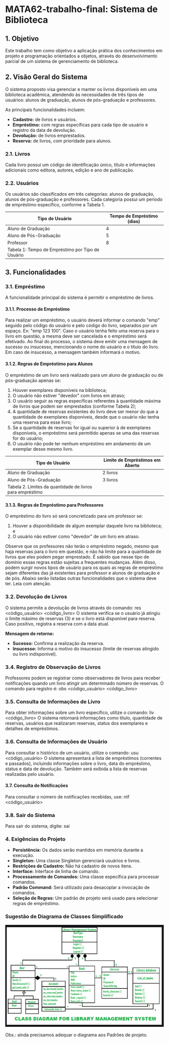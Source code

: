 # MATA62-trabalho-final: Sistema de Biblioteca

## 1. Objetivo

Este trabalho tem como objetivo a aplicação prática dos conhecimentos em projeto e programação orientados a objetos, através do desenvolvimento parcial de um sistema de gerenciamento de biblioteca.

## 2. Visão Geral do Sistema

O sistema proposto visa gerenciar e manter os livros disponíveis em uma biblioteca acadêmica, atendendo às necessidades de três tipos de usuários: alunos de graduação, alunos de pós-graduação e professores.

As principais funcionalidades incluem:

* **Cadastro:** de livros e usuários.
* **Empréstimo:** com regras específicas para cada tipo de usuário e registro da data de devolução.
* **Devolução:** de livros emprestados.
* **Reserva:** de livros, com prioridade para alunos.

### 2.1. Livros
Cada livro possui um código de identificação único, título e informações adicionais como editora, autores, edição e ano de publicação.

### 2.2. Usuários
Os usuários são classificados em três categorias: alunos de graduação, alunos de pós-graduação e professores. Cada categoria possui um período de empréstimo específico, conforme a Tabela 1.

| Tipo de Usuário | Tempo de Empréstimo (dias) |
|---|---|
| Aluno de Graduação | 4 |
| Aluno de Pós-Graduação | 5 |
| Professor | 8 |
| Tabela 1: Tempo de Empréstimo por Tipo de Usuário |


## 3. Funcionalidades

### 3.1. Empréstimo

A funcionalidade principal do sistema é permitir o empréstimo de livros.

#### 3.1.1. Processo de Empréstimo
Para realizar um empréstimo, o usuário deverá informar o comando "emp" seguido pelo código do usuário e pelo código do livro, separados por um espaço. Ex: "emp 123 100". Caso o usuário tenha feito uma reserva para o livro em questão, a mesma deve ser cancelada e o empréstimo será efetivado. Ao final do processo, o sistema deve emitir uma mensagem de sucesso ou insucesso, mencionando o nome do usuário e o título do livro. Em caso de insucesso, a mensagem também informará o motivo.

#### 3.1.2. Regras de Empréstimo para Alunos
O empréstimo de um livro será realizado para um aluno de graduação ou de pós-graduação apenas se:

1. Houver exemplares disponíveis na biblioteca;
2. O usuário não estiver "devedor" com livros em atraso;
3. O usuário seguir as regras específicas referentes à quantidade máxima de livros que podem ser emprestados (conforme Tabela 2);
4. A quantidade de reservas existentes do livro deve ser menor do que a quantidade de exemplares disponíveis, desde que o usuário não tenha uma reserva para esse livro;
5. Se a quantidade de reservas for igual ou superior à de exemplares disponíveis, o empréstimo será permitido apenas se uma das reservas for do usuário;
6. O usuário não pode ter nenhum empréstimo em andamento de um exemplar desse mesmo livro.

| Tipo de Usuário | Limite de Empréstimos em Aberto |
|---|---|
| Aluno de Graduação | 2 livros |
| Aluno de Pós-Graduação | 3 livros |
| Tabela 2. Limites da quantidade de livros para empréstimo |

#### 3.1.3. Regras de Empréstimo para Professores
O empréstimo do livro só será concretizado para um professor se:
1. Houver a disponibilidade de algum exemplar daquele livro na biblioteca; e
2. O usuário não estiver como "devedor" de um livro em atraso.

Observe que os professores não terão o empréstimo negado, mesmo que haja reservas para o livro em questão, e não há limite para a quantidade de livros que eles podem pegar emprestado.
É sabido que nesse tipo de domínio essas regras estão sujeitas a frequentes mudanças. Além disso, podem surgir novos tipos de usuário para os quais as regras de empréstimo sejam diferentes das já existentes para professor e alunos de graduação e de pós. Abaixo serão listadas outras funcionalidades que o sistema deve ter. Leia com atenção.


### 3.2. Devolução de Livros
O sistema permite a devolução de livros através do comando:
res <código_usuário> <código_livro>
O sistema verifica se o usuário já atingiu o limite máximo de reservas (3) e se o livro está disponível para reserva. Caso positivo, registra a reserva com a data atual.

**Mensagem de retorno:**
* **Sucesso:** Confirma a realização da reserva.
* **Insucesso:** Informa o motivo do insucesso (limite de reservas atingido ou livro indisponível).

### 3.4. Registro de Observação de Livros
Professores podem se registrar como observadores de livros para receber notificações quando um livro atingir um determinado número de reservas. O comando para registro é:
obs <código_usuário> <código_livro>

### 3.5. Consulta de Informações de Livro
Para obter informações sobre um livro específico, utilize o comando:
liv <código_livro>
O sistema retornará informações como título, quantidade de reservas, usuários que realizaram reservas, status dos exemplares e detalhes de empréstimos.

### 3.6. Consulta de Informações de Usuário
Para consultar o histórico de um usuário, utilize o comando:
usu <código_usuário>
O sistema apresentará a lista de empréstimos (correntes e passados), incluindo informações sobre o livro, data do empréstimo, status e data de devolução. Também será exibida a lista de reservas realizadas pelo usuário.

#### 3.7. Consulta de Notificações
Para consultar o número de notificações recebidas, use:
ntf <código_usuário>

### 3.8. Sair do Sistema
Para sair do sistema, digite:
sai

### 4. Exigências do Projeto
* **Persistência:** Os dados serão mantidos em memória durante a execução.
* **Singleton:** Uma classe Singleton gerenciará usuários e livros.
* **Restrições de Cadastro:** Não há cadastro de novos itens.
* **Interface:** Interface de linha de comando.
* **Processamento de Comandos:** Uma classe específica para processar comandos.
* **Padrão Command:** Será utilizado para desacoplar a invocação de comandos.
* **Seleção de Regras:** Um padrão de projeto será usado para selecionar regras de empréstimo.

### Sugestão de Diagrama de Classes Simplificado
![Diagrama de Classe simplificado](sugestao-diagrama.png)

Obs.: ainda precisamos adequar o diagrama aos Padrões de projeto.